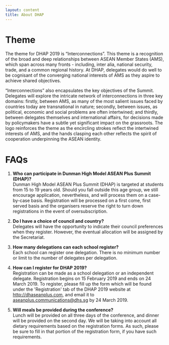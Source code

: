 ```yaml
---
layout: content
title: About DHAP
---
```


# Theme
The theme for DHAP 2019 is “Interconnections”. This theme is a recognition of the broad
and deep relationships between ASEAN Member States (AMS), which span across many
fronts - including, inter alia, national security, trade, and a common regional history. At
DHAP, delegates would do well to be cognisant of the converging national interests of AMS
as they aspire to achieve shared objectives.

“Interconnections” also encapsulates the key objectives of the Summit. Delegates will
explore the intricate network of interconnections in three key domains: firstly, between
AMS, as many of the most salient issues faced by countries today are transnational in
nature; secondly, between issues, as political, economic and social problems are often
intertwined; and thirdly, between delegates themselves and international affairs, for
decisions made by policymakers have a subtle yet significant impact on the grassroots.
The logo reinforces the theme as the encircling strokes reflect the intertwined interests of
AMS, and the hands clasping each other reflects the spirit of cooperation underpinning the
ASEAN identity.

# FAQs

1. **Who can participate in Dunman High Model ASEAN Plus Summit (DHAP)?**  
Dunman High Model ASEAN Plus Summit (DHAP) is targeted at
students from 15 to 19 years old. Should you fall outside this age
group, we still encourage application, nevertheless, and will
process them on a case-by-case basis. Registration will be
processed on a first come, first served basis and the organisers
reserve the right to turn down registrations in the event of
oversubscription.

2. **Do I have a choice of council and country?**  
Delegates will have the opportunity to indicate their council
preferences when they register. However, the eventual allocation
will be assigned by the Secretariat.

3. **How many delegations can each school register?**  
Each school can register one delegation. There is no minimum
number or limit to the number of delegates per delegation.

4. **How can I register for DHAP 2019?**  
Registration can be made as a school delegation or an
independent delegate. Registration begins on 15 February 2019
and ends on 24 March 2019. To register, please fill up the form
which will be found under the 'Registration' tab of the DHAP 2019
website at http://dhaseanplus.com, and email it to
aseanplus.communications@dhs.sg by 24 March 2019.

5. **Will meals be provided during the conference?**  
Lunch will be provided on all three days of the conference, and
dinner will be provided on the second day. We will be taking into
account all dietary requirements based on the registration forms.
As such, please be sure to fill in that portion of the registration form,
if you have such requirements.